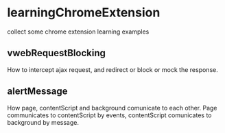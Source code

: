 # learningChromeExtension
collect some chrome extension learning examples

## vwebRequestBlocking   
How to intercept ajax request, and redirect or block or mock the response.


## alertMessage   
How page, contentScript and background comunicate to each other.
Page communicates to contentScript by events, contentScript comunicates to background by message.
